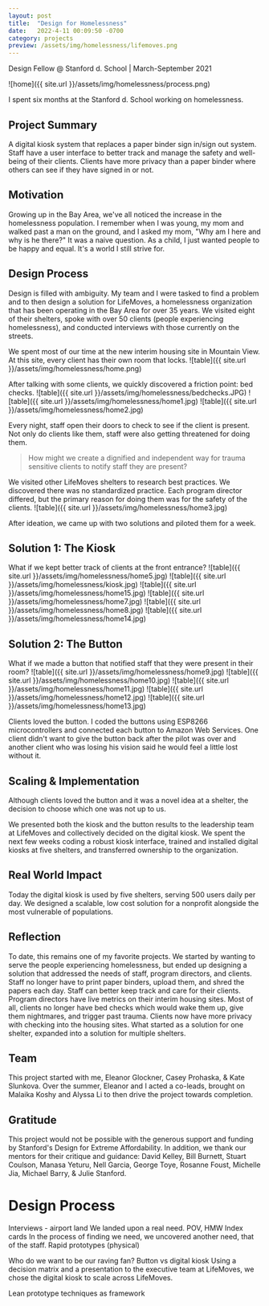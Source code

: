 ```yaml
---
layout: post
title:  "Design for Homelessness"
date:   2022-4-11 00:09:50 -0700
category: projects
preview: /assets/img/homelessness/lifemoves.png
---
```


Design Fellow @ Stanford d. School | March-September 2021

![home]({{ site.url }}/assets/img/homelessness/process.png)

I spent six months at the Stanford d. School working on homelessness.

## Project Summary
A digital kiosk system that replaces a paper binder sign in/sign out system. Staff have a user interface to better track and manage the safety and well-being of their clients. Clients have more privacy than a paper binder where others can see if they have signed in or not.

## Motivation
Growing up in the Bay Area, we've all noticed the increase in the homelessness population. I remember when I was young, my mom and  walked past a man on the ground, and I asked my mom, "Why am I here and why is he there?" It was a naive question. As a child, I just wanted people to be happy and equal. It's a world I still strive for.

## Design Process
Design is filled with ambiguity. My team and I were tasked to find a problem and to then design a solution for LifeMoves, a homelessness organization that has been operating in the Bay Area for over 35 years. We visited eight of their shelters, spoke with over 50 clients (people experiencing homelessness), and conducted interviews with those currently on the streets.

We spent most of our time at the new interim housing site in Mountain View. At this site, every client has their own room that locks.
![table]({{ site.url }}/assets/img/homelessness/home.png)

After talking with some clients, we quickly discovered a friction point: bed checks.
![table]({{ site.url }}/assets/img/homelessness/bedchecks.JPG)
![table]({{ site.url }}/assets/img/homelessness/home1.jpg)
![table]({{ site.url }}/assets/img/homelessness/home2.jpg)

Every night, staff open their doors to check to see if the client is present. Not only do clients like them, staff were also getting threatened for doing them.

> How might we create a dignified and independent way for trauma sensitive clients to notify staff they are present?

We visited other LifeMoves shelters to research best practices. We discovered there was no standardized practice. Each program director differed, but the primary reason for doing them was for the safety of the clients.
![table]({{ site.url }}/assets/img/homelessness/home3.jpg)

After ideation, we came up with two solutions and piloted them for a week.
## Solution 1: The Kiosk
What if we kept better track of clients at the front entrance?
![table]({{ site.url }}/assets/img/homelessness/home5.jpg)
![table]({{ site.url }}/assets/img/homelessness/kiosk.jpg)
![table]({{ site.url }}/assets/img/homelessness/home15.jpg)
![table]({{ site.url }}/assets/img/homelessness/home7.jpg)
![table]({{ site.url }}/assets/img/homelessness/home8.jpg)
![table]({{ site.url }}/assets/img/homelessness/home14.jpg)

## Solution 2: The Button
What if we made a button that notified staff that they were present in their room?
![table]({{ site.url }}/assets/img/homelessness/home9.jpg)
![table]({{ site.url }}/assets/img/homelessness/home10.jpg)
![table]({{ site.url }}/assets/img/homelessness/home11.jpg)
![table]({{ site.url }}/assets/img/homelessness/home12.jpg)
![table]({{ site.url }}/assets/img/homelessness/home13.jpg)

Clients loved the button. I coded the buttons using ESP8266 microcontrollers and connected each button to Amazon Web Services. One client didn't want to give the button back after the pilot was over and another client who was losing his vision said he would feel a little lost without it.

## Scaling & Implementation
Although clients loved the button and it was a novel idea at a shelter, the decision to choose which one was not up to us.

We presented both the kiosk and the button results to the leadership team at LifeMoves and collectively decided on the digital kiosk. We spent the next few weeks coding a robust kiosk interface, trained and installed digital kiosks at five shelters, and transferred ownership to the organization.

## Real World Impact
Today the digital kiosk is used by five shelters, serving 500 users daily per day. We designed a scalable, low cost solution for a nonprofit alongside the most vulnerable of populations.

## Reflection
To date, this remains one of my favorite projects. We started by wanting to serve the people experiencing homelessness, but ended up designing a solution that addressed the needs of staff, program directors, and clients. Staff no longer have to print paper binders, upload them, and shred the papers each day. Staff can better keep track and care for their clients. Program directors have live metrics on their interim housing sites. Most of all, clients no longer have bed checks which would wake them up, give them nightmares, and trigger past trauma. Clients now have more privacy with checking into the housing sites. What started as a solution for one shelter, expanded into a solution for multiple shelters.

## Team
This project started with me, Eleanor Glockner, Casey Prohaska, & Kate Slunkova. Over the summer, Eleanor and I acted a co-leads, brought on Malaika Koshy and Alyssa Li to then drive the project towards completion.

## Gratitude
This project would not be possible with the generous support and funding by Stanford's Design for Extreme Affordability. In addition, we thank our mentors for their critique and guidance: David Kelley, Bill Burnett, Stuart Coulson, Manasa Yeturu, Nell Garcia, George Toye, Rosanne Foust, Michelle Jia, Michael Barry, & Julie Stanford.

# Design Process
Interviews - airport land
We landed upon a real need. POV, HMW
Index cards
In the process of finding we need, we uncovered another need, that of the staff.
Rapid prototypes (physical)

Who do we want to be our raving fan?
Button vs digital kiosk
Using a decision matrix and a presentation to the executive team at LifeMoves, we chose the digital kiosk to scale across LifeMoves.

Lean prototype techniques as framework

